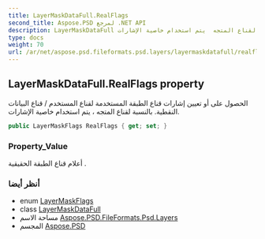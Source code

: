 ```yaml
---
title: LayerMaskDataFull.RealFlags
second_title: Aspose.PSD لمرجع .NET API
description: LayerMaskDataFull ملكية. الحصول على أو تعيين إشارات قناع الطبقة المستخدمة لقناع المستخدم / قناع البيانات النقطية. بالنسبة لقناع المتجه  يتم استخدام خاصية الإشارات.
type: docs
weight: 70
url: /ar/net/aspose.psd.fileformats.psd.layers/layermaskdatafull/realflags/
---
```

## LayerMaskDataFull.RealFlags property

الحصول على أو تعيين إشارات قناع الطبقة المستخدمة لقناع المستخدم / قناع البيانات النقطية. بالنسبة لقناع المتجه ، يتم استخدام خاصية الإشارات.

```csharp
public LayerMaskFlags RealFlags { get; set; }
```

### Property_Value

أعلام قناع الطبقة الحقيقية .

### أنظر أيضا

* enum [LayerMaskFlags](../../layermaskflags/)
* class [LayerMaskDataFull](../)
* مساحة الاسم [Aspose.PSD.FileFormats.Psd.Layers](../../layermaskdatafull/)
* المجسم [Aspose.PSD](../../../)


